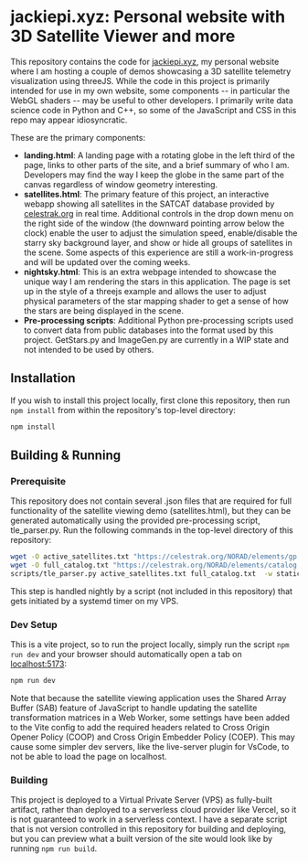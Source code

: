 # jackiepi.xyz: Personal website with 3D Satellite Viewer and more

This repository contains the code for [jackiepi.xyz](https://jackiepi.xyz/), my personal website where I am hosting a couple of demos showcasing a 3D satellite telemetry visualization using threeJS. While the code in this project is primarily intended for use in my own website, some components -- in particular the WebGL shaders -- may be useful to other developers. I primarily write data science code in Python and C++, so some of the JavaScript and CSS in this repo may appear idiosyncratic.

These are the primary components:
* **landing.html**: A landing page with a rotating globe in the left third of the page, links to other parts of the site, and a brief summary of who I am. Developers may find the way I keep the globe in the same part of the canvas regardless of window geometry interesting.
* **satellites.html**: The primary feature of this project, an interactive webapp showing all satellites in the SATCAT database provided by [celestrak.org](https://celestrak.org/) in real time. Additional controls in the drop down menu on the right side of the window (the downward pointing arrow below the clock) enable the user to adjust the simulation speed, enable/disable the starry sky background layer, and show or hide all groups of satellites in the scene. Some aspects of this experience are still a work-in-progress and will be updated over the coming weeks.
* **nightsky.html**: This is an extra webpage intended to showcase the unique way I am rendering the stars in this application. The page is set up in the style of a threejs example and allows the user to adjust physical parameters of the star mapping shader to get a sense of how the stars are being displayed in the scene.
* **Pre-processing scripts**: Additional Python pre-processing scripts used to convert data from public databases into the format used by this project. GetStars.py and ImageGen.py are currently in a WIP state and not intended to be used by others.

## Installation
If you wish to install this project locally, first clone this repository, then run `npm install` from within the repository's top-level directory:
```bash
npm install
```

## Building & Running
### Prerequisite
This repository does not contain several .json files that are required for full functionality of the satellite viewing demo (satellites.html), but they can be generated automatically using the provided pre-processing script, tle_parser.py. Run the following commands in the top-level directory of this repository:
```bash
wget -O active_satellites.txt "https://celestrak.org/NORAD/elements/gp.php?GROUP=active&FORMAT=tle"
wget -O full_catalog.txt "https://celestrak.org/NORAD/elements/catalog.txt"
scripts/tle_parser.py active_satellites.txt full_catalog.txt  -w static/groups --dev
```

This step is handled nightly by a script (not included in this repository) that gets initiated by a systemd timer on my VPS.

### Dev Setup
This is a vite project, so to run the project locally, simply run the script `npm run dev` and your browser should automatically open a tab on [localhost:5173](http://localhost:5173/):
```bash
npm run dev
```
Note that because the satellite viewing application uses the Shared Array Buffer (SAB) feature of JavaScript to handle updating the satellite transformation matrices in a Web Worker, some settings have been added to the Vite config to add the required headers related to Cross Origin Opener Policy (COOP) and Cross Origin Embedder Policy (COEP). This may cause some simpler dev servers, like the live-server plugin for VsCode, to not be able to load the page on localhost.

### Building
This project is deployed to a Virtual Private Server (VPS) as fully-built artifact, rather than deployed to a serverless cloud provider like Vercel, so it is not guaranteed to work in a serverless context. I have a separate script that is not version controlled in this repository for building and deploying, but you can preview what a built version of the site would look like by running `npm run build`.
